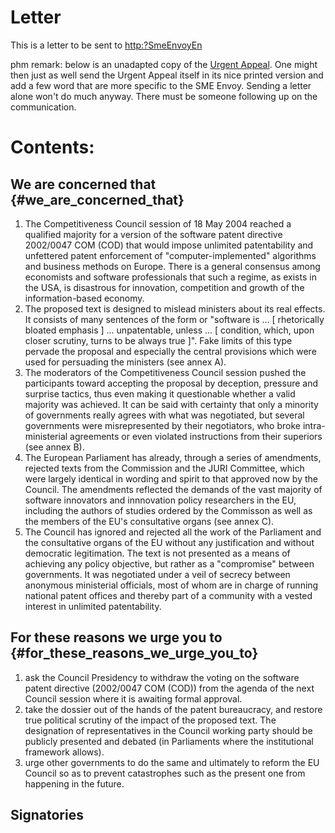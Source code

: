 # Letter

This is a letter to be sent to <http:?SmeEnvoyEn>

phm remark: below is an unadapted copy of the [ Urgent
Appeal](LtrCons0406En "wikilink"). One might then just as well send the
Urgent Appeal itself in its nice printed version and add a few word that
are more specific to the SME Envoy. Sending a letter alone won\'t do
much anyway. There must be someone following up on the communication.

# Contents:

## We are concerned that {#we_are_concerned_that}

1.  The Competitiveness Council session of 18 May 2004 reached a
    qualified majority for a version of the software patent directive
    2002/0047 COM (COD) that would impose unlimited patentability and
    unfettered patent enforcement of \"computer-implemented\" algorithms
    and business methods on Europe. There is a general consensus among
    economists and software professionals that such a regime, as exists
    in the USA, is disastrous for innovation, competition and growth of
    the information-based economy.
2.  The proposed text is designed to mislead ministers about its real
    effects. It consists of many sentences of the form or \"software is
    \... \[ rhetorically bloated emphasis \] \... unpatentable, unless
    \... \[ condition, which, upon closer scrutiny, turns to be always
    true \]\". Fake limits of this type pervade the proposal and
    especially the central provisions which were used for persuading the
    ministers (see annex A).
3.  The moderators of the Competitiveness Council session pushed the
    participants toward accepting the proposal by deception, pressure
    and surprise tactics, thus even making it questionable whether a
    valid majority was achieved. It can be said with certainty that only
    a minority of governments really agrees with what was negotiated,
    but several governments were misrepresented by their negotiators,
    who broke intra-ministerial agreements or even violated instructions
    from their superiors (see annex B).
4.  The European Parliament has already, through a series of amendments,
    rejected texts from the Commission and the JURI Committee, which
    were largely identical in wording and spirit to that approved now by
    the Council. The amendments reflected the demands of the vast
    majority of software innovators and innnovation policy researchers
    in the EU, including the authors of studies ordered by the Commisson
    as well as the members of the EU\'s consultative organs (see annex
    C).
5.  The Council has ignored and rejected all the work of the Parliament
    and the consultative organs of the EU without any justification and
    without democratic legitimation. The text is not presented as a
    means of achieving any policy objective, but rather as a
    \"compromise\" between governments. It was negotiated under a veil
    of secrecy between anonymous ministerial officials, most of whom are
    in charge of running national patent offices and thereby part of a
    community with a vested interest in unlimited patentability.

## For these reasons we urge you to {#for_these_reasons_we_urge_you_to}

1.  ask the Council Presidency to withdraw the voting on the software
    patent directive (2002/0047 COM (COD)) from the agenda of the next
    Council session where it is awaiting formal approval.
2.  take the dossier out of the hands of the patent bureaucracy, and
    restore true political scrutiny of the impact of the proposed text.
    The designation of representatives in the Council working party
    should be publicly presented and debated (in Parliaments where the
    institutional framework allows).
3.  urge other governments to do the same and ultimately to reform the
    EU Council so as to prevent catastrophes such as the present one
    from happening in the future.

## Signatories
